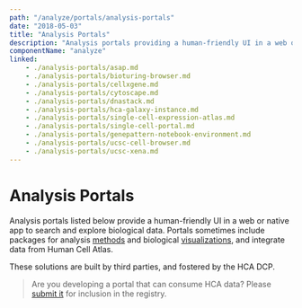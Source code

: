 ```yaml
---
path: "/analyze/portals/analysis-portals"
date: "2018-05-03"
title: "Analysis Portals"
description: "Analysis portals providing a human-friendly UI in a web or native app to search and explore biological data."
componentName: "analyze"
linked:
    - ./analysis-portals/asap.md
    - ./analysis-portals/bioturing-browser.md
    - ./analysis-portals/cellxgene.md
    - ./analysis-portals/cytoscape.md
    - ./analysis-portals/dnastack.md
    - ./analysis-portals/hca-galaxy-instance.md
    - ./analysis-portals/single-cell-expression-atlas.md
    - ./analysis-portals/single-cell-portal.md
    - ./analysis-portals/genepattern-notebook-environment.md
    - ./analysis-portals/ucsc-cell-browser.md
    - ./analysis-portals/ucsc-xena.md
---
```


# Analysis Portals

Analysis portals listed below provide a human-friendly UI in a web or native app to search and explore biological data.  Portals sometimes include packages for analysis [methods](/analyze/methods) and biological [visualizations](/analyze/visualization), and integrate data from Human Cell Atlas.

These solutions are built by third parties, and fostered by the HCA DCP.

>Are you developing a portal that can consume HCA data? Please [submit it](/contribute/analysis-tools-registry) for inclusion in the registry.
